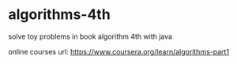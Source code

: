 # algorithms-4th


solve toy problems in book algorithm 4th with java

online courses url:
https://www.coursera.org/learn/algorithms-part1
